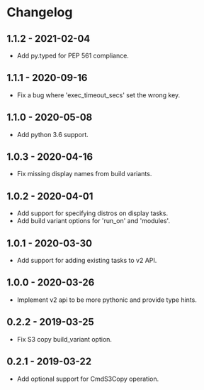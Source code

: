 # Changelog

## 1.1.2 - 2021-02-04
- Add py.typed for PEP 561 compliance.

## 1.1.1 - 2020-09-16
- Fix a bug where 'exec_timeout_secs' set the wrong key.

## 1.1.0 - 2020-05-08
* Add python 3.6 support.

## 1.0.3 - 2020-04-16
- Fix missing display names from build variants.

## 1.0.2 - 2020-04-01
- Add support for specifying distros on display tasks.
- Add build variant options for 'run_on' and 'modules'.

## 1.0.1 - 2020-03-30
- Add support for adding existing tasks to v2 API.

## 1.0.0 - 2020-03-26
- Implement v2 api to be more pythonic and provide type hints.

## 0.2.2 - 2019-03-25
- Fix S3 copy build_variant option.

## 0.2.1 - 2019-03-22
- Add optional support for CmdS3Copy operation.
